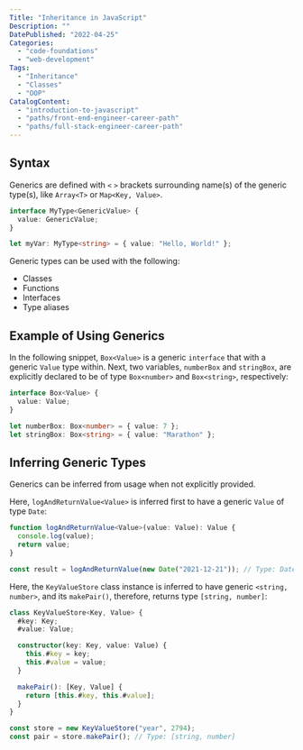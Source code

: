 ```yaml
---
Title: "Inheritance in JavaScript"
Description: ""
DatePublished: "2022-04-25"
Categories:
  - "code-foundations"
  - "web-development"
Tags:
  - "Inheritance"
  - "Classes"
  - "OOP"
CatalogContent:
  - "introduction-to-javascript"
  - "paths/front-end-engineer-career-path"
  - "paths/full-stack-engineer-career-path"
---
```


## Syntax

Generics are defined with `<` `>` brackets surrounding name(s) of the generic type(s), like `Array<T>` or `Map<Key, Value>`.

```ts
interface MyType<GenericValue> {
  value: GenericValue;
}

let myVar: MyType<string> = { value: "Hello, World!" };
```

Generic types can be used with the following:

- Classes
- Functions
- Interfaces
- Type aliases

## Example of Using Generics

In the following snippet, `Box<Value>` is a generic `interface` that with a generic `Value` type within. Next, two variables, `numberBox` and `stringBox`, are explicitly declared to be of type `Box<number>` and `Box<string>`, respectively:

```ts
interface Box<Value> {
  value: Value;
}

let numberBox: Box<number> = { value: 7 };
let stringBox: Box<string> = { value: "Marathon" };
```

## Inferring Generic Types

Generics can be inferred from usage when not explicitly provided.

Here, `logAndReturnValue<Value>` is inferred first to have a generic `Value` of type `Date`:

```ts
function logAndReturnValue<Value>(value: Value): Value {
  console.log(value);
  return value;
}

const result = logAndReturnValue(new Date("2021-12-21")); // Type: Date
```

Here, the `KeyValueStore` class instance is inferred to have generic `<string, number>`, and its `makePair()`, therefore, returns type `[string, number]`:

```ts
class KeyValueStore<Key, Value> {
  #key: Key;
  #value: Value;

  constructor(key: Key, value: Value) {
    this.#key = key;
    this.#value = value;
  }

  makePair(): [Key, Value] {
    return [this.#key, this.#value];
  }
}

const store = new KeyValueStore("year", 2794);
const pair = store.makePair(); // Type: [string, number]
```
